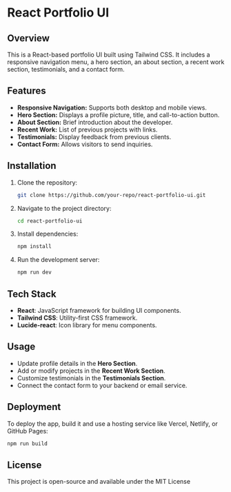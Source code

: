 # React Portfolio UI

## Overview
This is a React-based portfolio UI built using Tailwind CSS. It includes a responsive navigation menu, a hero section, an about section, a recent work section, testimonials, and a contact form.

## Features
- **Responsive Navigation:** Supports both desktop and mobile views.
- **Hero Section:** Displays a profile picture, title, and call-to-action button.
- **About Section:** Brief introduction about the developer.
- **Recent Work:** List of previous projects with links.
- **Testimonials:** Display feedback from previous clients.
- **Contact Form:** Allows visitors to send inquiries.

## Installation
1. Clone the repository:
   ```bash
   git clone https://github.com/your-repo/react-portfolio-ui.git
   ```
2. Navigate to the project directory:
   ```bash
   cd react-portfolio-ui
   ```
3. Install dependencies:
   ```bash
   npm install
   ```
4. Run the development server:
   ```bash
   npm run dev
   ```

## Tech Stack
- **React**: JavaScript framework for building UI components.
- **Tailwind CSS**: Utility-first CSS framework.
- **Lucide-react**: Icon library for menu components.

## Usage
- Update profile details in the **Hero Section**.
- Add or modify projects in the **Recent Work Section**.
- Customize testimonials in the **Testimonials Section**.
- Connect the contact form to your backend or email service.

## Deployment
To deploy the app, build it and use a hosting service like Vercel, Netlify, or GitHub Pages:
```bash
npm run build
```

## License
This project is open-source and available under the MIT License
